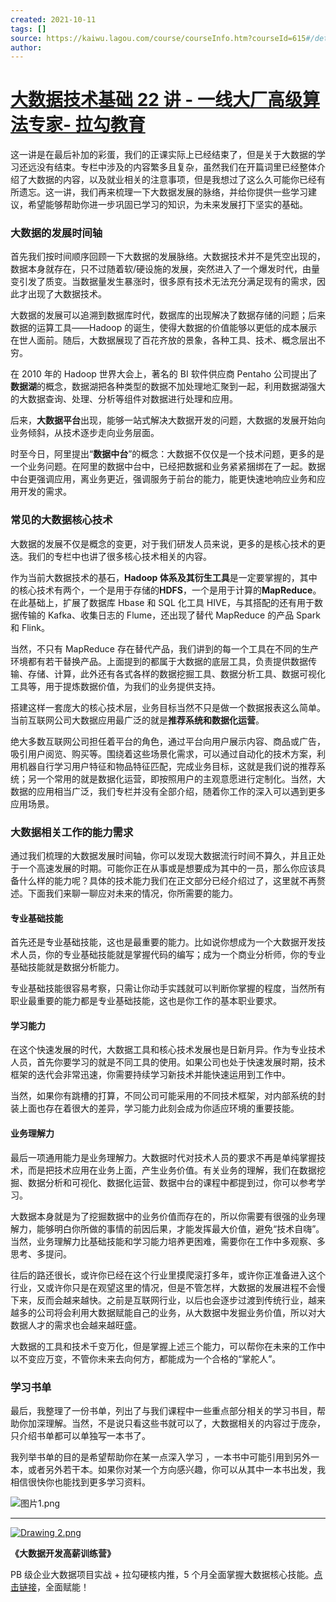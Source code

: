 ```yaml
---
created: 2021-10-11
tags: []
source: https://kaiwu.lagou.com/course/courseInfo.htm?courseId=615#/detail/pc?id=6512
author: 
---
```


# [大数据技术基础 22 讲 - 一线大厂高级算法专家- 拉勾教育](https://kaiwu.lagou.com/course/courseInfo.htm?courseId=615#/detail/pc?id=6512)


这一讲是在最后补加的彩蛋，我们的正课实际上已经结束了，但是关于大数据的学习还远没有结束。专栏中涉及的内容繁多且复杂，虽然我们在开篇词里已经整体介绍了大数据的内容，以及就业相关的注意事项，但是我想过了这么久可能你已经有所遗忘。这一讲，我们再来梳理一下大数据发展的脉络，并给你提供一些学习建议，希望能够帮助你进一步巩固已学习的知识，为未来发展打下坚实的基础。

### 大数据的发展时间轴

首先我们按时间顺序回顾一下大数据的发展脉络。大数据技术并不是凭空出现的，数据本身就存在，只不过随着软/硬设施的发展，突然进入了一个爆发时代，由量变引发了质变。当数据量发生暴涨时，很多原有技术无法充分满足现有的需求，因此才出现了大数据技术。

大数据的发展可以追溯到数据库时代，数据库的出现解决了数据存储的问题；后来数据的运算工具——Hadoop 的诞生，使得大数据的价值能够以更低的成本展示在世人面前。随后，大数据展现了百花齐放的景象，各种工具、技术、概念层出不穷。

在 2010 年的 Hadoop 世界大会上，著名的 BI 软件供应商 Pentaho 公司提出了**数据湖**的概念，数据湖把各种类型的数据不加处理地汇聚到一起，利用数据湖强大的大数据查询、处理、分析等组件对数据进行处理和应用。

后来，**大数据平台**出现，能够一站式解决大数据开发的问题，大数据的发展开始向业务倾斜，从技术逐步走向业务层面。

时至今日，阿里提出“**数据中台**”的概念：大数据不仅仅是一个技术问题，更多的是一个业务问题。在阿里的数据中台中，已经把数据和业务紧紧捆绑在了一起。数据中台更强调应用，离业务更近，强调服务于前台的能力，能更快速地响应业务和应用开发的需求。

### 常见的大数据核心技术

大数据的发展不仅是概念的变更，对于我们研发人员来说，更多的是核心技术的更迭。我们的专栏中也讲了很多核心技术相关的内容。

作为当前大数据技术的基石，**Hadoop 体系及其衍生工具**是一定要掌握的，其中的核心技术有两个，一个是用于存储的**HDFS**，一个是用于计算的**MapReduce**。在此基础上，扩展了数据库 Hbase 和 SQL 化工具 HIVE，与其搭配的还有用于数据传输的 Kafka、收集日志的 Flume，还出现了替代 MapReduce 的产品 Spark 和 Flink。

当然，不只有 MapReduce 存在替代产品，我们讲到的每一个工具在不同的生产环境都有若干替换产品。上面提到的都属于大数据的底层工具，负责提供数据传输、存储、计算，此外还有各式各样的数据挖掘工具、数据分析工具、数据可视化工具等，用于提炼数据价值，为我们的业务提供支持。

搭建这样一套庞大的核心技术层，业务目标当然不只是做一个数据报表这么简单。当前互联网公司大数据应用最广泛的就是**推荐系统和数据化运营**。

绝大多数互联网公司担任着平台的角色，通过平台向用户展示内容、商品或广告，吸引用户阅览、购买等。围绕着这些场景化需求，可以通过自动化的技术方案，利用机器自行学习用户特征和物品特征匹配，完成业务目标，这就是我们说的推荐系统；另一个常用的就是数据化运营，即按照用户的主观意愿进行定制化。当然，大数据的应用相当广泛，我们专栏并没有全部介绍，随着你工作的深入可以遇到更多应用场景。

### 大数据相关工作的能力需求

通过我们梳理的大数据发展时间轴，你可以发现大数据流行时间不算久，并且正处于一个高速发展的时期。可能你正在从事或是想要成为其中的一员，那么你应该具备什么样的能力呢？具体的技术能力我们在正文部分已经介绍过了，这里就不再赘述。下面我们来聊一聊应对未来的情况，你所需要的能力。

#### 专业基础技能

首先还是专业基础技能，这也是最重要的能力。比如说你想成为一个大数据开发技术人员，你的专业基础技能就是掌握代码的编写；成为一个商业分析师，你的专业基础技能就是数据分析能力。

专业基础技能很容易考察，只需让你动手实践就可以判断你掌握的程度，当然所有职业最重要的能力都是专业基础技能，这也是你工作的基本职业要求。

#### 学习能力

在这个快速发展的时代，大数据工具和核心技术发展也是日新月异。作为专业技术人员，首先你要学习的就是不同工具的使用。如果公司也处于快速发展时期，技术框架的迭代会非常迅速，你需要持续学习新技术并能快速运用到工作中。

当然，如果你有跳槽的打算，不同公司可能采用的不同技术框架，对内部系统的封装上面也存在着很大的差异，学习能力此刻会成为你适应环境的重要技能。

#### 业务理解力

最后一项通用能力是业务理解力。大数据时代对技术人员的要求不再是单纯掌握技术，而是把技术应用在业务上面，产生业务价值。有关业务的理解，我们在数据挖掘、数据分析和可视化、数据化运营、数据中台的课程中都提到过，你可以参考学习。

大数据本身就是为了挖掘数据中的业务价值而存在的，所以你需要有很强的业务理解力，能够明白你所做的事情的前因后果，才能发挥最大价值，避免“技术自嗨”。当然，业务理解力比基础技能和学习能力培养更困难，需要你在工作中多观察、多思考、多提问。

往后的路还很长，或许你已经在这个行业里摸爬滚打多年，或许你正准备进入这个行业，又或许你只是在观望这里的情况，但是不管怎样，大数据的发展进程不会慢下来，反而会越来越快。之前是互联网行业，以后也会逐步过渡到传统行业，越来越多的公司将会利用大数据赋能自己的业务，从大数据中发掘业务价值，所以对大数据人才的需求也会越来越旺盛。

大数据的工具和技术千变万化，但是掌握上述三个能力，可以帮你在未来的工作中以不变应万变，不管你未来去向何方，都能成为一个合格的“掌舵人”。

### 学习书单

最后，我整理了一份书单，列出了与我们课程中一些重点部分相关的学习书目，帮助你加深理解。当然，不是说只看这些书就可以了，大数据相关的内容过于庞杂，只介绍书单都可以单独写一本书了。

我列举书单的目的是希望帮助你在某一点深入学习 ，一本书中可能引用到另外一本，或者另外若干本。如果你对某一个方向感兴趣，你可以从其中一本书出发，我相信很快你也能找到更多学习资料。

![图片1.png](https://s0.lgstatic.com/i/image6/M00/39/C0/CioPOWB8PaSAIMmyACPdOFe9pos936.png)

___

[![Drawing 2.png](https://s0.lgstatic.com/i/image6/M00/00/6D/Cgp9HWAaHaOAI85HAAUCrlmIuEw966.png)](https://shenceyun.lagou.com/r/rJs)

**《大数据开发高薪训练营》**

PB 级企业大数据项目实战 + 拉勾硬核内推，5 个月全面掌握大数据核心技能。[点击链接](https://shenceyun.lagou.com/r/rJs)，全面赋能！
